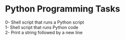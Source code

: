 <h1>Python Programming Tasks</h1>
0- Shell script that runs a Python script</br>
1- Shell script that runs Python code</br>
2- Print a string followed by a new line</br>
